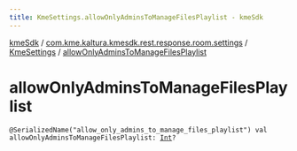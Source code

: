 ```yaml
---
title: KmeSettings.allowOnlyAdminsToManageFilesPlaylist - kmeSdk
---
```


[kmeSdk](../../index.html) / [com.kme.kaltura.kmesdk.rest.response.room.settings](../index.html) / [KmeSettings](index.html) / [allowOnlyAdminsToManageFilesPlaylist](./allow-only-admins-to-manage-files-playlist.html)

# allowOnlyAdminsToManageFilesPlaylist

`@SerializedName("allow_only_admins_to_manage_files_playlist") val allowOnlyAdminsToManageFilesPlaylist: `[`Int`](https://kotlinlang.org/api/latest/jvm/stdlib/kotlin/-int/index.html)`?`